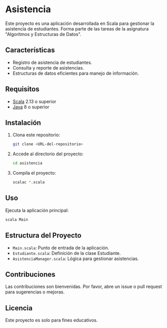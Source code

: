 # Asistencia

Este proyecto es una aplicación desarrollada en Scala para gestionar la asistencia de estudiantes. Forma parte de las tareas de la asignatura "Algoritmos y Estructuras de Datos".

## Características

- Registro de asistencia de estudiantes.
- Consulta y reporte de asistencias.
- Estructuras de datos eficientes para manejo de información.

## Requisitos

- [Scala](https://www.scala-lang.org/) 2.13 o superior
- [Java](https://www.oracle.com/java/technologies/downloads/) 8 o superior

## Instalación

1. Clona este repositorio:
    ```bash
    git clone <URL-del-repositorio>
    ```
2. Accede al directorio del proyecto:
    ```bash
    cd asistencia
    ```
3. Compila el proyecto:
    ```bash
    scalac *.scala
    ```

## Uso

Ejecuta la aplicación principal:
```bash
scala Main
```

## Estructura del Proyecto

- `Main.scala`: Punto de entrada de la aplicación.
- `Estudiante.scala`: Definición de la clase Estudiante.
- `AsistenciaManager.scala`: Lógica para gestionar asistencias.

## Contribuciones

Las contribuciones son bienvenidas. Por favor, abre un issue o pull request para sugerencias o mejoras.

## Licencia

Este proyecto es solo para fines educativos.
